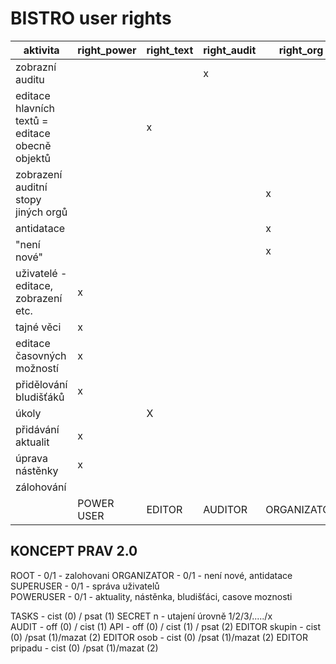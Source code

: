 # BISTRO user rights

aktivita | right_power | right_text | right_audit | right_org |right_super
--- | --- | --- | --- | --- | ---
zobrazní auditu                                 | | | x | |
editace hlavních textů = editace obecně objektů | | x | | |
zobrazení auditní stopy jiných orgů             | | | | x |
antidatace                                      | | | | x |
"není nové"                                     | | | | x |
uživatelé - editace, zobrazení etc.             | x | | | |
tajné věci                                      | x | | | |
editace časovných možností                      | x | | | |
přidělování bludišťáků                          | x | | | |
úkoly                                           | | X | | |
přidávání aktualit                              | x | | | |
úprava nástěnky                                 | x | | | |
zálohování                                      | | | | | X
| | POWER USER | EDITOR | AUDITOR | ORGANIZATOR |

## KONCEPT PRAV 2.0
ROOT - 0/1 - zalohovani 
ORGANIZATOR - 0/1 - není nové, antidatace  
SUPERUSER - 0/1 - správa uživatelů  
POWERUSER - 0/1 - aktuality, nástěnka, bludišťáci, casove moznosti

TASKS - cist (0) / psat (1)
SECRET n - utajení úrovně 1/2/3/...../x  
AUDIT - off (0) / cist (1)
API - off (0) / cist (1) / psat (2)
EDITOR skupin - cist (0) /psat (1)/mazat (2)
EDITOR osob - cist (0) /psat (1)/mazat (2)
EDITOR pripadu - cist (0) /psat (1)/mazat (2)